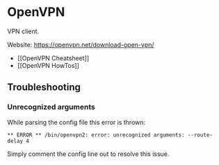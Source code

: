 # OpenVPN

VPN client.

Website: <https://openvpn.net/download-open-vpn/>

* [[OpenVPN Cheatsheet]]
* [[OpenVPN HowTos]]

## Troubleshooting

### Unrecognized arguments

While parsing the config file this error is thrown:

```
** ERROR ** /bin/openvpn2: error: unrecognized arguments: --route-delay 4
```

Simply comment the config line out to resolve this issue.